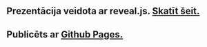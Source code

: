 ## Prezentācija veidota ar reveal.js. [Skatīt šeit.](https://github.com/hakimel/reveal.js)
## Publicēts ar [Github Pages.](https://pages.github.com/)
